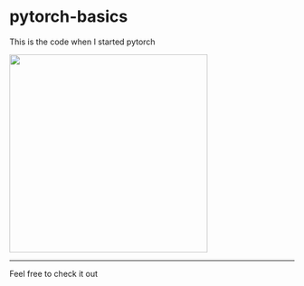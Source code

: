 # pytorch-basics
This is the code when I started pytorch

<img src="https://pytorch.org/tutorials/_static/img/thumbnails/cropped/profiler.png" height="350" width="350">
<hr>
Feel free to check it out 

